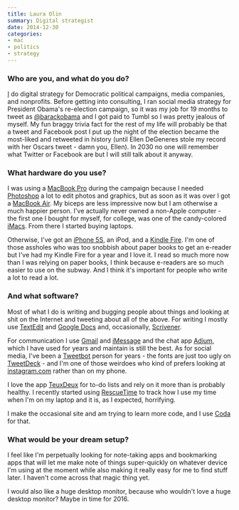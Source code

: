 ```yaml
---
title: Laura Olin
summary: Digital strategist
date: 2014-12-30
categories:
- mac
- politics
- strategy
---
```


### Who are you, and what do you do?

[I](http://www.lauraolin.com/ "Laura's website.") do digital strategy for Democratic political campaigns, media companies, and nonprofits. Before getting into consulting, I ran social media strategy for President Obama's re-election campaign, so it was my job for 19 months to tweet as [@barackobama](http://twitter.com/barackobama/ "Obama's Twitter account.") and I got paid to Tumbl so I was pretty jealous of myself. My fun braggy trivia fact for the rest of my life will probably be that a tweet and Facebook post I put up the night of the election became the most-liked and retweeted in history (until Ellen DeGeneres stole my record with her Oscars tweet - damn you, Ellen). In 2030 no one will remember what Twitter or Facebook are but I will still talk about it anyway.

### What hardware do you use?

I was using a [MacBook Pro][macbook-pro] during the campaign because I needed [Photoshop][] a lot to edit photos and graphics, but as soon as it was over I got a [MacBook Air][macbook-air]. My biceps are less impressive now but I am otherwise a much happier person. I've actually never owned a non-Apple computer - the first one I bought for myself, for college, was one of the candy-colored [iMacs][imac]. From there I started buying laptops.

Otherwise, I've got an [iPhone 5S][iphone-5s], an iPod, and a [Kindle Fire][kindle-fire]. I'm one of those assholes who was too snobbish about paper books to get an e-reader but I've had my Kindle Fire for a year and I love it. I read so much more now than I was relying on paper books, I think because e-readers are so much easier to use on the subway. And I think it's important for people who write a lot to read a lot.

### And what software?

Most of what I do is writing and bugging people about things and looking at shit on the Internet and tweeting about all of the above. For writing I mostly use [TextEdit][] and [Google Docs][google-docs] and, occasionally, [Scrivener][].

For communication I use [Gmail][] and [iMessage][] and the chat app [Adium][], which I have used for years and maintain is still the best. As for social media, I've been a [Tweetbot][] person for years - the fonts are just too ugly on [TweetDeck][] - and I'm one of those weirdoes who kind of prefers looking at [instagram.com](http://instagram.com/ "The photo sharing app's website.") rather than on my phone.

I love the app [TeuxDeux][] for to-do lists and rely on it more than is probably healthy. I recently started using [RescueTime][] to track how I use my time when I'm on my laptop and it is, as I expected, horrifying.

I make the occasional site and am trying to learn more code, and I use [Coda][] for that.

### What would be your dream setup?

I feel like I'm perpetually looking for note-taking apps and bookmarking apps that will let me make note of things super-quickly on whatever device I'm using at the moment while also making it really easy for me to find stuff later. I haven't come across that magic thing yet.

I would also like a huge desktop monitor, because who wouldn't love a huge desktop monitor? Maybe in time for 2016.

[adium]: https://en.wikipedia.org/wiki/Adium "A multi-protocol chat application for the Mac."
[coda]: https://panic.com/coda/ "A single-window HTML/web tool for the Mac."
[gmail]: https://mail.google.com/mail/ "Web-based email."
[google-docs]: https://en.wikipedia.org/wiki/Google_Docs "A web-based office suite."
[imac]: https://www.apple.com/imac/ "An all-in-one computer."
[imessage]: https://en.wikipedia.org/wiki/iMessage "A messaging platform."
[iphone-5s]: https://en.wikipedia.org/wiki/IPhone_5S "A smartphone."
[kindle-fire]: https://www.amazon.com/Kindle-Fire-Amazon-Tablet/dp/B0051VVOB2 "An Android-based tablet."
[macbook-air]: https://www.apple.com/macbook-air/ "A very thin laptop."
[macbook-pro]: https://www.apple.com/macbook-pro/ "A laptop."
[photoshop]: https://www.adobe.com/products/photoshop.html "A bitmap image editor."
[rescuetime]: https://www.rescuetime.com/ "A Web-based time tracking and productivity suite."
[scrivener]: http://literatureandlatte.com/scrivener.php "A Mac text editor aimed at writers."
[teuxdeux]: https://teuxdeux.com/ "A simple, classy to-do web application."
[textedit]: http://web.archive.org/web/20200525165141/https://support.apple.com/en-us/HT2523 "A text editor included with Mac OS X."
[tweetbot]: https://tapbots.com/tweetbot/mac/ "A Twitter client for the Mac."
[tweetdeck]: https://about.twitter.com/products/tweetdeck "A multi-column Twitter client."
